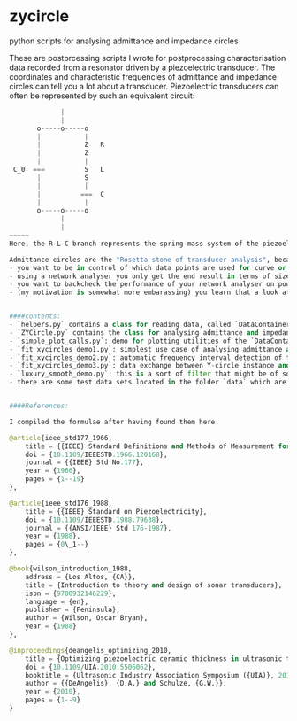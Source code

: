 zycircle
========

python scripts for analysing admittance and impedance circles

These are postprcessing scripts I wrote for postprocessing characterisation data recorded from a resonator driven by a piezoelectric transducer. The coordinates and characteristic frequencies of admittance and impedance circles can tell you a lot about a transducer. Piezoelectric transducers can often be represented by such an equivalent circuit:
~~~~~~ python
             |
             |
       o-----o-----o
       |           |
       |           Z   R
       |           Z
       |           |
 C_0  ===          S   L
       |           S
       |           |
       |          ===  C
       |           |
       o-----o-----o
             |
             |
~~~~~
Here, the R-L-C branch represents the spring-mass system of the piezoelectric transducer in which energy sloshes back and forth between the two forms of elastic deformation and kinetic energy. The other branch with the parallel capacitance C_0 (also called parasitic capacitance) stands for the AC leak path existing because cables and electrodes act as a capacitor of some size (as I so far understand it).

Admittance circles are the "Rosetta stone of transducer analysis", because the equivalent circuit quantities can be easily determined from them. But why should one be interested in manually examining admittance and impedance circles? Why not simply use an LCR-meter or network analyser? Well, maybe
- you want to be in control of which data points are used for curve or circle fitting,
- using a network analyser you only get the end result in terms of sizes of L, C, R, and some errors or deviations but you never get to see the fitted curves or circles plotted on the actual data,
- you want to backcheck the performance of your network analyser on poor data and gain more trust in it, or
- (my motivation is somewhat more embarassing) you learn that a look at admittance circles would make sense only long after the measurement campaign.


####contents:
- `helpers.py` contains a class for reading data, called `DataContainer`, and some plotting, but also some functions for filtering and Q-factor determination
- `ZYCircle.py` contains the class for analysing admittance and impedance circles
- `simple_plot_calls.py`: demo for plotting utilities of the `DataContainer` class
- `fit_xycircles_demo1.py`: simplest use case of analysing admittance and impedance circles
- `fit_xycircles_demo2.py`: automatic frequency interval detection of the fit-relevant data subset
- `fit_xycircles_demo3.py`: data exchange between Y-circle instance and Z-circle instance, more analysis quantities can then be computed
- `luxury_smooth_demo.py`: this is a sort of filter that might be of some general interest also outside the context of transducer analysis. The demo shows the performance of that data smoothing function I programmed (not nicely though) which has the ability of cleaning a lot of noise while not suffering from two sometimes important drawbacks: it doesn't broaden peaks like a simple lowpass, and it doesn't turn poles into wavelets.
- there are some test data sets located in the folder `data` which are needed by the demo scripts


####References:

I compiled the formulae after having found them here:

@article{ieee_std177_1966,
	title = {{IEEE} Standard Definitions and Methods of Measurement for Piezoelectric Vibrators},
	doi = {10.1109/IEEESTD.1966.120168},
	journal = {{IEEE} Std No.177},
	year = {1966},
	pages = {1--19}
},

@article{ieee_std176_1988,
	title = {{IEEE} Standard on Piezoelectricity},
	doi = {10.1109/IEEESTD.1988.79638},
	journal = {{ANSI/IEEE} Std 176-1987},
	year = {1988},
	pages = {0\_1--}
},

@book{wilson_introduction_1988,
	address = {Los Altos, {CA}},
	title = {Introduction to theory and design of sonar transducers},
	isbn = {9780932146229},
	language = {en},
	publisher = {Peninsula},
	author = {Wilson, Oscar Bryan},
	year = {1988}
},

@inproceedings{deangelis_optimizing_2010,
	title = {Optimizing piezoelectric ceramic thickness in ultrasonic transducers},
	doi = {10.1109/UIA.2010.5506062},
	booktitle = {Ultrasonic Industry Association Symposium ({UIA)}, 2010 39th Annual},
	author = {{DeAngelis}, {D.A.} and Schulze, {G.W.}},
	year = {2010},
	pages = {1--9}
}
